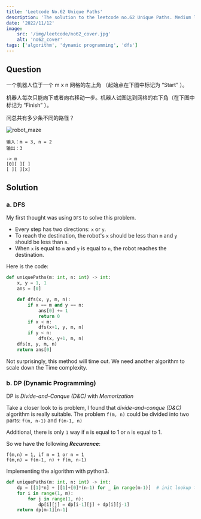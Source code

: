 ```yaml
---
title: 'Leetcode No.62 Unique Paths'
description: 'The solution to the leetcode no.62 Unique Paths. Medium level.'
date: '2022/11/12'
image:
    src: '/img/leetcode/no62_cover.jpg'
    alt: 'no62_cover'
tags: ['algorithm', 'dynamic programming', 'dfs']
---
```



## Question

一个机器人位于一个 m x n 网格的左上角 （起始点在下图中标记为 “Start” ）。

机器人每次只能向下或者向右移动一步。机器人试图达到网格的右下角（在下图中标记为 “Finish” ）。

问总共有多少条不同的路径？

![robot_maze](/img/leetcode/robot_maze.png)

```
输入：m = 3, n = 2
输出：3

-> m
[0][ ][ ]
[ ][ ][x]
```

## Solution

### a. DFS

My first thought was using `DFS` to solve this problem. 
- Every step has two directions: `x` or `y`.
- To reach the destination, the robot's `x` should be less than `m` and `y` should be less than `n`.
- When `x` is equal to `m` and `y` is equal to `n`, the robot reaches the destination.

Here is the code:

```python
def uniquePaths(m: int, n: int) -> int:
    x, y = 1, 1
    ans = [0]

    def dfs(x, y, m, n):
        if x == m and y == n:
            ans[0] += 1
            return 0
        if x < m:
            dfs(x+1, y, m, n)
        if y < n:
            dfs(x, y+1, m, n)
    dfs(x, y, m, n)
    return ans[0]
```

Not surprisingly, this method will time out. 
We need another algorithm to scale down the Time complexity.

### b. DP (Dynamic Programming)

DP is *Divide-and-Conque (D&C)* with *Memorization*

Take a closer look to is problem, I found that *divide-and-conque (D&C)* algorithm is really suitable.
The problem `f(m, n)` could be divided into two parts: `f(m, n-1)` and `f(m-1, n)`

Additional, there is only `1` way if `m` is equal to 1 or `n` is equal to 1.

So we have the following ***Recurrence***:

```
f(m,n) = 1, if m = 1 or n = 1
f(m,n) = f(m-1, n) + f(m, n-1)
```

Implementing the algorithm with python3.

```python
def uniquePaths(m: int, n: int) -> int:
    dp = [[1]*n] + [[1]+[0]*(n-1) for _ in range(m-1)]  # init lookup table
    for i in range(1, m):
        for j in range(1, n):
            dp[i][j] = dp[i-1][j] + dp[i][j-1]
    return dp[m-1][n-1]
```